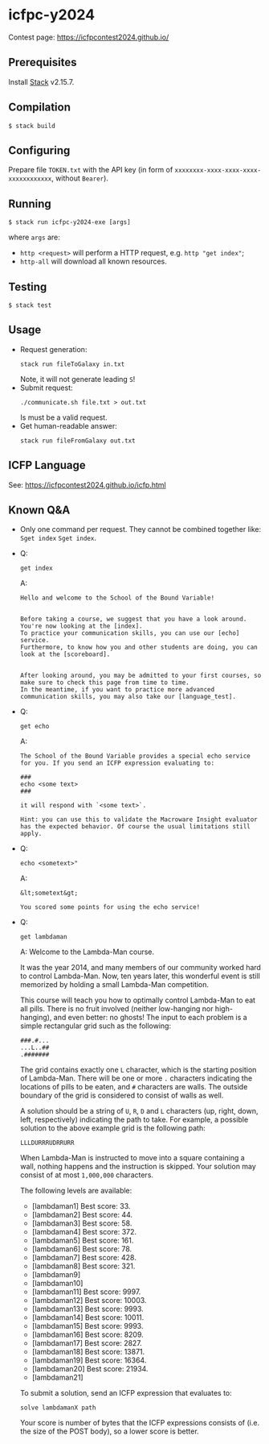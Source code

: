 icfpc-y2024
===========
Contest page: https://icfpcontest2024.github.io/

Prerequisites
-------------
Install [Stack][stack] v2.15.7.

Compilation
-----------
```console
$ stack build
```

Configuring
-----------
Prepare file `TOKEN.txt` with the API key (in form of `xxxxxxxx-xxxx-xxxx-xxxx-xxxxxxxxxxxx`, without `Bearer`).

Running
-------
```console
$ stack run icfpc-y2024-exe [args]
```

where `args` are:
- `http <request>` will perform a HTTP request, e.g. `http "get index"`;
- `http-all` will download all known resources.

Testing
-------
```console
$ stack test
```

[stack]: https://docs.haskellstack.org/en/stable/

Usage
-----
- Request generation:
  ```console
  stack run fileToGalaxy in.txt
  ```
  Note, it will not generate leading `S`!
- Submit request:
  ```console
  ./communicate.sh file.txt > out.txt
  ```
  Is must be a valid request.
- Get human-readable answer:
  ```console
  stack run fileFromGalaxy out.txt
  ```

ICFP Language
-------------

See: https://icfpcontest2024.github.io/icfp.html

Known Q&A
---------
- Only one command per request. They cannot be combined together like: `Sget index` `Sget index`.
- Q:
  ```text
  get index
  ```
  A:
  ```text
  Hello and welcome to the School of the Bound Variable!


  Before taking a course, we suggest that you have a look around.
  You're now looking at the [index].
  To practice your communication skills, you can use our [echo] service.
  Furthermore, to know how you and other students are doing, you can look at the [scoreboard].


  After looking around, you may be admitted to your first courses, so make sure to check this page from time to time.
  In the meantime, if you want to practice more advanced communication skills, you may also take our [language_test].
  ```

- Q:
  ```text
  get echo
  ```
  A:
  ```text
  The School of the Bound Variable provides a special echo service for you. If you send an ICFP expression evaluating to:

  ###
  echo <some text>
  ###

  it will respond with `<some text>`.

  Hint: you can use this to validate the Macroware Insight evaluator has the expected behavior. Of course the usual limitations still apply.
  ```

- Q:
  ```text
  echo <sometext>"
  ```
  A:
  ```text
  &lt;sometext&gt;

  You scored some points for using the echo service!
  ```

- Q:
  ```text
  get lambdaman
  ```
  A:
  Welcome to the Lambda-Man course.

  It was the year 2014, and many members of our community worked hard to control Lambda-Man. Now, ten years later, this wonderful event is still memorized by holding a small Lambda-Man competition.

  This course will teach you how to optimally control Lambda-Man to eat all pills. There is no fruit involved (neither low-hanging nor high-hanging), and even better: no ghosts! The input to each problem is a simple rectangular grid such as the following:

  ```
  ###.#...
  ...L..##
  .#######
  ```

  The grid contains exactly one `L` character, which is the starting position of Lambda-Man. There will be one or more `.` characters indicating the locations of pills to be eaten, and `#` characters are walls. The outside boundary of the grid is considered to consist of walls as well.

  A solution should be a string of `U`, `R`, `D` and `L` characters (up, right, down, left, respectively) indicating the path to take. For example, a possible solution to the above example grid is the following path:
  ```
  LLLDURRRUDRRURR
  ```
  When Lambda-Man is instructed to move into a square containing a wall, nothing happens and the instruction is skipped. Your solution may consist of at most `1,000,000` characters.

  The following levels are available:
  * [lambdaman1] Best score: 33.
  * [lambdaman2] Best score: 44.
  * [lambdaman3] Best score: 58.
  * [lambdaman4] Best score: 372.
  * [lambdaman5] Best score: 161.
  * [lambdaman6] Best score: 78.
  * [lambdaman7] Best score: 428.
  * [lambdaman8] Best score: 321.
  * [lambdaman9]
  * [lambdaman10]
  * [lambdaman11] Best score: 9997.
  * [lambdaman12] Best score: 10003.
  * [lambdaman13] Best score: 9993.
  * [lambdaman14] Best score: 10011.
  * [lambdaman15] Best score: 9993.
  * [lambdaman16] Best score: 8209.
  * [lambdaman17] Best score: 2827.
  * [lambdaman18] Best score: 13871.
  * [lambdaman19] Best score: 16364.
  * [lambdaman20] Best score: 21934.
  * [lambdaman21]

  To submit a solution, send an ICFP expression that evaluates to:

  ```
  solve lambdamanX path
  ```

  Your score is number of bytes that the ICFP expressions consists of (i.e. the size of the POST body), so a lower score is better.
